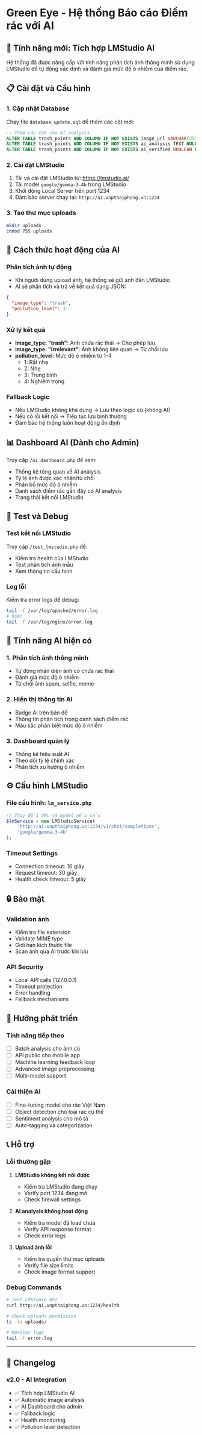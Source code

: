 # Green Eye - Hệ thống Báo cáo Điểm rác với AI

## 🚀 Tính năng mới: Tích hợp LMStudio AI

Hệ thống đã được nâng cấp với tính năng phân tích ảnh thông minh sử dụng LMStudio để tự động xác định và đánh giá mức độ ô nhiễm của điểm rác.

## 📋 Cài đặt và Cấu hình

### 1. Cập nhật Database
Chạy file `database_update.sql` để thêm các cột mới:
```sql
-- Thêm các cột cho AI analysis
ALTER TABLE trash_points ADD COLUMN IF NOT EXISTS image_url VARCHAR(255) NULL;
ALTER TABLE trash_points ADD COLUMN IF NOT EXISTS ai_analysis TEXT NULL;
ALTER TABLE trash_points ADD COLUMN IF NOT EXISTS ai_verified BOOLEAN DEFAULT FALSE;
```

### 2. Cài đặt LMStudio
1. Tải và cài đặt LMStudio từ: https://lmstudio.ai/
2. Tải model `google/gemma-3-4b` trong LMStudio
3. Khởi động Local Server trên port 1234
4. Đảm bảo server chạy tại: `http://ai.vnpthaiphong.vn:1234`

### 3. Tạo thư mục uploads
```bash
mkdir uploads
chmod 755 uploads
```

## 🤖 Cách thức hoạt động của AI

### Phân tích ảnh tự động
- Khi người dùng upload ảnh, hệ thống sẽ gửi ảnh đến LMStudio
- AI sẽ phân tích và trả về kết quả dạng JSON:
```json
{
  "image_type": "trash",
  "pollution_level": 3
}
```

### Xử lý kết quả
- **image_type: "trash"**: Ảnh chứa rác thải → Cho phép lưu
- **image_type: "irrelevant"**: Ảnh không liên quan → Từ chối lưu
- **pollution_level**: Mức độ ô nhiễm từ 1-4
  - 1: Rất nhẹ
  - 2: Nhẹ  
  - 3: Trung bình
  - 4: Nghiêm trọng

### Fallback Logic
- Nếu LMStudio không khả dụng → Lưu theo logic cũ (không AI)
- Nếu có lỗi kết nối → Tiếp tục lưu bình thường
- Đảm bảo hệ thống luôn hoạt động ổn định

## 📊 Dashboard AI (Dành cho Admin)

Truy cập `/ai_dashboard.php` để xem:
- Thống kê tổng quan về AI analysis
- Tỷ lệ ảnh được xác nhận/từ chối
- Phân bố mức độ ô nhiễm
- Danh sách điểm rác gần đây có AI analysis
- Trạng thái kết nối LMStudio

## 🔧 Test và Debug

### Test kết nối LMStudio
Truy cập `/test_lmstudio.php` để:
- Kiểm tra health của LMStudio
- Test phân tích ảnh mẫu
- Xem thông tin cấu hình

### Log lỗi
Kiểm tra error logs để debug:
```bash
tail -f /var/log/apache2/error.log
# hoặc
tail -f /var/log/nginx/error.log
```

## 🎯 Tính năng AI hiện có

### 1. Phân tích ảnh thông minh
- Tự động nhận diện ảnh có chứa rác thải
- Đánh giá mức độ ô nhiễm
- Từ chối ảnh spam, selfie, meme

### 2. Hiển thị thông tin AI
- Badge AI trên bản đồ
- Thông tin phân tích trong danh sách điểm rác
- Màu sắc phân biệt mức độ ô nhiễm

### 3. Dashboard quản lý
- Thống kê hiệu suất AI
- Theo dõi tỷ lệ chính xác
- Phân tích xu hướng ô nhiễm

## ⚙️ Cấu hình LMStudio

### File cấu hình: `lm_service.php`
```php
// Thay đổi URL và model nếu cần
$lmService = new LMStudioService(
    'http://ai.vnpthaiphong.vn:1234/v1/chat/completions',
    'google/gemma-3-4b'
);
```

### Timeout Settings
- Connection timeout: 10 giây
- Request timeout: 30 giây
- Health check timeout: 5 giây

## 🔒 Bảo mật

### Validation ảnh
- Kiểm tra file extension
- Validate MIME type
- Giới hạn kích thước file
- Scan ảnh qua AI trước khi lưu

### API Security
- Local API calls (127.0.0.1)
- Timeout protection
- Error handling
- Fallback mechanisms

## 🚀 Hướng phát triển

### Tính năng tiếp theo
- [ ] Batch analysis cho ảnh cũ
- [ ] API public cho mobile app
- [ ] Machine learning feedback loop
- [ ] Advanced image preprocessing
- [ ] Multi-model support

### Cải thiện AI
- [ ] Fine-tuning model cho rác Việt Nam
- [ ] Object detection cho loại rác cụ thể
- [ ] Sentiment analysis cho mô tả
- [ ] Auto-tagging và categorization

## 📞 Hỗ trợ

### Lỗi thường gặp
1. **LMStudio không kết nối được**
   - Kiểm tra LMStudio đang chạy
   - Verify port 1234 đang mở
   - Check firewall settings

2. **AI analysis không hoạt động**
   - Kiểm tra model đã load chưa
   - Verify API response format
   - Check error logs

3. **Upload ảnh lỗi**
   - Kiểm tra quyền thư mục uploads
   - Verify file size limits
   - Check image format support

### Debug Commands
```bash
# Test LMStudio API
curl http://ai.vnpthaiphong.vn:1234/health

# Check uploads permission
ls -la uploads/

# Monitor logs
tail -f error.log
```

---

## 📝 Changelog

### v2.0 - AI Integration
- ✅ Tích hợp LMStudio AI
- ✅ Automatic image analysis
- ✅ AI Dashboard cho admin
- ✅ Fallback logic
- ✅ Health monitoring
- ✅ Pollution level detection
